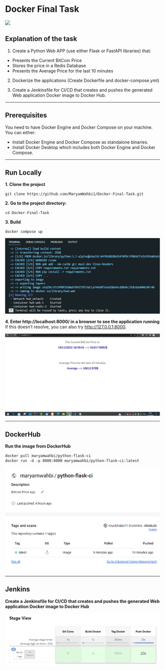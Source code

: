 # Docker Final Task
![](https://i0.wp.com/piotrminkowski.com/wp-content/uploads/2017/03/jenkins-docker-muscles.jpg?fit=1131%2C564&ssl=1)


## Explanation of the task

1. Create a Python Web APP (use either Flask or FastAPI libraries) that:
- Presents the Current BitCoin Price
- Stores the price in a Redis Database
- Presents the Average Price for the last 10 minutes
2. Dockerize the applications (Create Dockerfile and docker-compose.yml)

3. Create a Jenkinsfile for CI/CD that creates and pushes the generated Web application Docker image to Docker Hub.

------------
## Prerequisites
You need to have Docker Engine and Docker Compose on your machine. You can either:

- Install Docker Engine and Docker Compose as standalone binaries.
- Install Docker Desktop which includes both Docker Engine and Docker Compose.

------------
## Run Locally

**1. Clone the project**
```shell
git clone https://github.com/MaryamWahbi1/Docker-Final-Task.git
```
**2. Go to the project directory:**
```shell
cd Docker-Final-Task
```
**3. Build**
```shell
docker compose up
```
![](https://github.com/MaryamWahbi1/Docker-Final-Task/blob/master/screenshots/docker_compose_up.PNG?raw=true)

**4. Enter http://localhost:8000/ in a browser to see the application running**
If this doesn’t resolve, you can also try http://127.0.0.1:8000.

![](https://github.com/MaryamWahbi1/Docker-Final-Task/blob/master/screenshots/BitCoin_Price_HTML.PNG?raw=true)

------------
## DockerHub

**Run the image from DockerHub**

```shell
docker pull maryamwahbi/python-flask-ci
docker run -d -p 8080:8080 maryamwahbi/python-flask-ci:latest
```

![](https://github.com/MaryamWahbi1/Docker-Final-Task/blob/master/screenshots/Dockerhub.PNG?raw=true)

------------
## Jenkins
**Create a Jenkinsfile for CI/CD that creates and pushes the generated Web application Docker image to Docker Hub**

![](https://github.com/MaryamWahbi1/Docker-Final-Task/blob/master/screenshots/pipline.PNG?raw=true)

